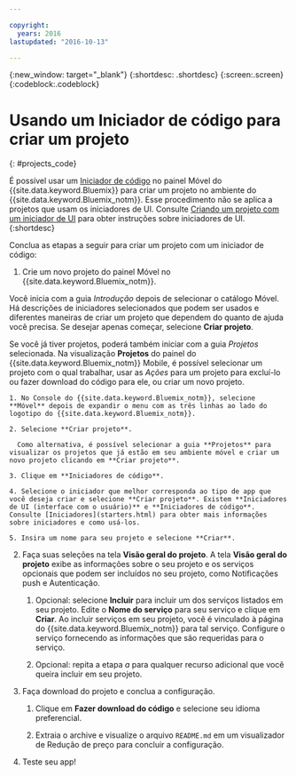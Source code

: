 ```yaml
---

copyright:
  years: 2016
lastupdated: "2016-10-13"

---
```

{:new_window: target="_blank"}
{:shortdesc: .shortdesc}
{:screen:.screen}
{:codeblock:.codeblock}

# Usando um Iniciador de código para criar um projeto
{: #projects_code}

É possível usar um [Iniciador de código](starters.html#Code_Starter) no painel Móvel do {{site.data.keyword.Bluemix}} para criar um projeto no ambiente do {{site.data.keyword.Bluemix_notm}}. Esse procedimento não se aplica a projetos que usam os iniciadores de UI. Consulte [Criando um projeto com um iniciador de UI](projects_ui.html) para obter instruções sobre iniciadores de UI.
{:shortdesc}

Conclua as etapas a seguir para criar um projeto com um iniciador de código:

1. Crie um novo projeto do painel Móvel no {{site.data.keyword.Bluemix_notm}}.

 Você inicia com a guia *Introdução* depois de selecionar o catálogo Móvel. Há descrições de iniciadores selecionados que podem ser usados e diferentes maneiras de criar um projeto que dependem do quanto de ajuda você precisa. Se desejar apenas começar, selecione **Criar projeto**.

 Se você já tiver projetos, poderá também iniciar com a guia *Projetos* selecionada. Na visualização **Projetos** do painel do {{site.data.keyword.Bluemix_notm}} Mobile, é possível selecionar um projeto com o qual trabalhar, usar as *Ações* para um projeto para excluí-lo ou fazer download do código para ele, ou criar um novo projeto.

	1. No Console do {{site.data.keyword.Bluemix_notm}}, selecione **Móvel** depois de expandir o menu com as três linhas ao lado do logotipo do {{site.data.keyword.Bluemix_notm}}. 
	
	2. Selecione **Criar projeto**. 

	  Como alternativa, é possível selecionar a guia **Projetos** para visualizar os projetos que já estão em seu ambiente móvel e criar um novo projeto clicando em **Criar projeto**.

	3. Clique em **Iniciadores de código**.  

	4. Selecione o iniciador que melhor corresponda ao tipo de app que você deseja criar e selecione **Criar projeto**. Existem **Iniciadores de UI (interface com o usuário)** e **Iniciadores de código**. Consulte [Iniciadores](starters.html) para obter mais informações sobre iniciadores e como usá-los. 
	
	5. Insira um nome para seu projeto e selecione **Criar**.
	
2. Faça suas seleções na tela **Visão geral do projeto**.  A tela **Visão geral do projeto** exibe as informações sobre o seu projeto e os serviços opcionais que podem ser incluídos no seu projeto, como Notificações push e Autenticação.  

	1. Opcional: selecione **Incluir** para incluir um dos serviços listados em seu projeto. Edite o **Nome do serviço** para seu serviço e clique em **Criar**. Ao incluir serviços em seu projeto, você é vinculado à página do {{site.data.keyword.Bluemix_notm}} para tal serviço. Configure o serviço fornecendo as informações que são requeridas para o serviço.
	
	2. Opcional: repita a etapa *a* para qualquer recurso adicional que você queira incluir em seu projeto. 

3.  Faça download do projeto e conclua a configuração.

    1. Clique em **Fazer download do código** e selecione seu idioma preferencial.
   
    2. Extraia o archive e visualize o arquivo `README.md` em um visualizador de Redução de preço para concluir a configuração.

4.  Teste seu app! 


